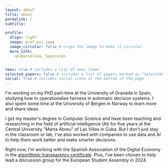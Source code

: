 ```yaml
---
layout: about
title: about
permalink: /
subtitle: 

profile:
  align: right
  image: prof_pic.jpeg
  image_circular: false # crops the image to make it circular
  more_info: 
    <p>Barcelona, Spain</p>


news: true # includes a list of news items
selected_papers: false # includes a list of papers marked as "selected={true}"
social: true # includes social icons at the bottom of the page
---
```



I'm working on my PhD part-time at the University of Granada in Spain, studying how to operationalise fairness in automatic decision systems. I also spent some time at the University of Bergen in Norway to learn more and share ideas.

I got my master's degree in Computer Science and have been teaching and researching in the field of artificial intelligence (AI) for five years at the Central University "Marta Abreu" of Las Villas in Cuba. But I don’t just stay in the classroom or lab; I've also worked with companies to use data and AI to help them work better and make smarter decisions.

Right now, I'm working with the Spanish Association of the Digital Economy in the [algorithmic transparency certificate](https://www.algorithmictransparency.io/). Plus, I've been chosen to help lead a discussion group for the European Student Assembly in 2024.


